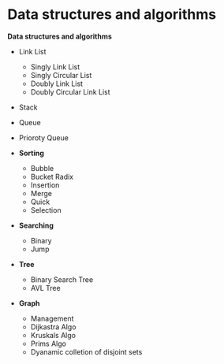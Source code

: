 # Data structures and algorithms
 **Data structures and algorithms**
 
   - Link List
      - Singly Link List
      - Singly Circular List
      - Doubly Link List
      - Doubly Circular Link List
   - Stack
   - Queue
   - Prioroty Queue
   
   - **Sorting**
      - Bubble
      - Bucket Radix
      - Insertion
      - Merge
      - Quick
      - Selection
   - **Searching**
     - Binary
     - Jump
   - **Tree**
     - Binary Search Tree
     - AVL Tree
   - **Graph**
     - Management
     - Dijkastra Algo
     - Kruskals Algo
     - Prims Algo
     - Dyanamic colletion of disjoint sets
    
       
      
   
   
